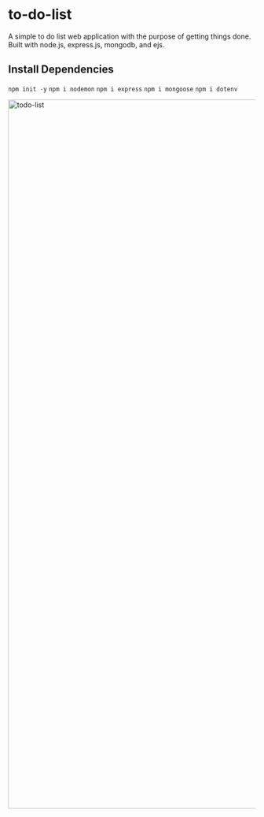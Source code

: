 # to-do-list

A simple to do list web application with the purpose of getting things done. 
Built with node.js, express.js, mongodb, and ejs. 

## Install Dependencies
`npm init -y`
`npm i nodemon`
`npm i express`
`npm i mongoose`
`npm i dotenv`

<img width="1440" alt="todo-list" src="https://user-images.githubusercontent.com/70235818/196073662-21ba76b1-e97b-4e32-8452-8e5b89be0844.png">

